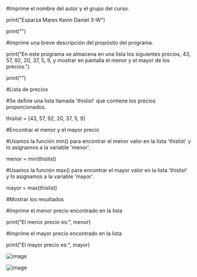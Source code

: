 #Imprime el nombre del autor y el grupo del curso.

print("Esparza Mares Kevin Daniel 3-W")

print("")

#Imprime una breve descripción del propósito del programa.

print("En este programa se almacena en una lista los siguientes precios, 43, 57, 92, 20, 37, 5, 9, y mostrar en pantalla el menor y el mayor de los precios.")

print("")

#Lista de precios

#Se define una lista llamada 'thislist' que contiene los precios proporcionados.

thislist = [43, 57, 92, 20, 37, 5, 9]

#Encontrar el menor y el mayor precio

#Usamos la función min() para encontrar el menor valor en la lista 'thislist' y lo asignamos a la variable 'menor'.

menor = min(thislist)

#Usamos la función max() para encontrar el mayor valor en la lista 'thislist' y lo asignamos a la variable 'mayor'.

mayor = max(thislist)

#Mostrar los resultados

#Imprime el menor precio encontrado en la lista

print("El menor precio es:", menor)

#Imprime el mayor precio encontrado en la lista

print("El mayor precio es:", mayor)

![image](https://github.com/user-attachments/assets/c2febe42-2221-482c-b638-c03d28e7abba)

![image](https://github.com/user-attachments/assets/611fc594-6dda-4247-bbcc-935941d153a9)
